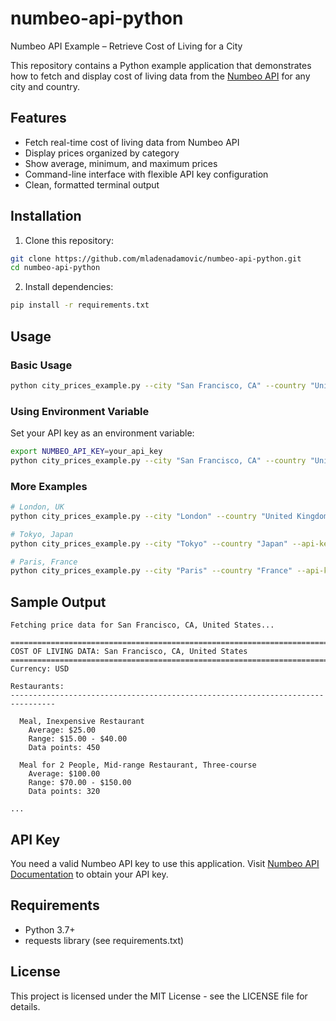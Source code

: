 # numbeo-api-python

Numbeo API Example – Retrieve Cost of Living for a City

This repository contains a Python example application that demonstrates how to fetch and display cost of living data from the [Numbeo API](https://www.numbeo.com/api/) for any city and country.

## Features

- Fetch real-time cost of living data from Numbeo API
- Display prices organized by category
- Show average, minimum, and maximum prices
- Command-line interface with flexible API key configuration
- Clean, formatted terminal output

## Installation

1. Clone this repository:
```bash
git clone https://github.com/mladenadamovic/numbeo-api-python.git
cd numbeo-api-python
```

2. Install dependencies:
```bash
pip install -r requirements.txt
```

## Usage

### Basic Usage

```bash
python city_prices_example.py --city "San Francisco, CA" --country "United States" --api-key YOUR_API_KEY
```

### Using Environment Variable

Set your API key as an environment variable:

```bash
export NUMBEO_API_KEY=your_api_key
python city_prices_example.py --city "San Francisco, CA" --country "United States"
```

### More Examples

```bash
# London, UK
python city_prices_example.py --city "London" --country "United Kingdom" --api-key YOUR_KEY

# Tokyo, Japan
python city_prices_example.py --city "Tokyo" --country "Japan" --api-key YOUR_KEY

# Paris, France
python city_prices_example.py --city "Paris" --country "France" --api-key YOUR_KEY
```

## Sample Output

```
Fetching price data for San Francisco, CA, United States...

================================================================================
COST OF LIVING DATA: San Francisco, CA, United States
================================================================================
Currency: USD

Restaurants:
--------------------------------------------------------------------------------

  Meal, Inexpensive Restaurant
    Average: $25.00
    Range: $15.00 - $40.00
    Data points: 450

  Meal for 2 People, Mid-range Restaurant, Three-course
    Average: $100.00
    Range: $70.00 - $150.00
    Data points: 320

...
```

## API Key

You need a valid Numbeo API key to use this application. Visit [Numbeo API Documentation](https://www.numbeo.com/api/) to obtain your API key.

## Requirements

- Python 3.7+
- requests library (see requirements.txt)

## License

This project is licensed under the MIT License - see the LICENSE file for details.
